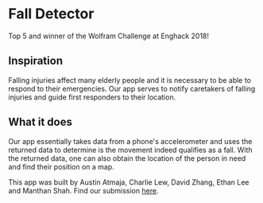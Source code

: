 # Fall Detector
Top 5 and winner of the Wolfram Challenge at Enghack 2018!

## Inspiration
Falling injuries affect many elderly people and it is necessary to be able to respond to their emergencies. Our app serves to notify caretakers of falling injuries and guide first responders to their location.

## What it does
Our app essentially takes data from a phone's accelerometer and uses the returned data to determine is the movement indeed qualifies as a fall. With the returned data, one can also obtain the location of the person in need and find their position on a map.

This app was built by Austin Atmaja, Charlie Lew, David Zhang, Ethan Lee and Manthan Shah. Find our submission [here](https://devpost.com/software/fall-finder).
